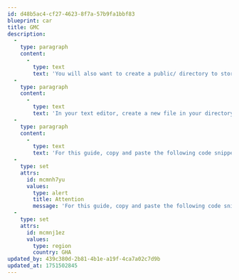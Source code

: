 ```yaml
---
id: d48b5ac4-cf27-4623-8f7a-57b9fa1bbf83
blueprint: car
title: GMC
description:
  -
    type: paragraph
    content:
      -
        type: text
        text: 'You will also want to create a public/ directory to store your static assets. Astro will always include these assets in your final build, so you can safely reference them from inside your component templates.'
  -
    type: paragraph
    content:
      -
        type: text
        text: 'In your text editor, create a new file in your directory at public/robots.txt. robots.txt is a simple file that most sites will include to tell search bots like Google how to treat your site.'
  -
    type: paragraph
    content:
      -
        type: text
        text: 'For this guide, copy and paste the following code snippet into your new file.'
  -
    type: set
    attrs:
      id: mcmnh7yu
      values:
        type: alert
        title: Attention
        message: 'For this guide, copy and paste the following code snippet into your new file.'
  -
    type: set
    attrs:
      id: mcmnj1ez
      values:
        type: region
        country: GHA
updated_by: 439c380d-2b81-4b1e-a19f-4ca7a02c7d9b
updated_at: 1751502845
---
```

